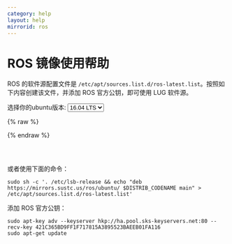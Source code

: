 ```yaml
---
category: help
layout: help
mirrorid: ros
---
```


ROS 镜像使用帮助
===================

ROS 的软件源配置文件是
`/etc/apt/sources.list.d/ros-latest.list`。按照如下内容创建该文件，并添加 ROS 官方公钥，即可使用
 LUG 软件源。


<form class="form-inline">
<div class="form-group">
	<label>选择你的ubuntu版本: </label>
	<select class="form-control release-select" data-template="#apt-template" data-target="#apt-content">
	  <option data-release="precise">12.04 LTS</option>
	  <option data-release="trusty">14.04 LTS</option>
	  <option data-release="xenial" selected>16.04 LTS</option>
	  <option data-release="vivid">15.04</option>
	  <option data-release="wily">15.10</option>
	  <option data-release="yakkety">16.10</option>
	  <option data-release="zesty">17.04</option>
	  <option data-release="artful">17.10</option>
	</select>
</div>
</form>

{% raw %}
<script id="apt-template" type="x-tmpl-markup">
deb https://mirrors.sustc.us/ros/ubuntu/ {{release_name}} main
</script>
{% endraw %}

<p></p>

<pre>
<code id="apt-content">
</code>
</pre>

或者使用下面的命令：

```
sudo sh -c '. /etc/lsb-release && echo "deb https://mirrors.sustc.us/ros/ubuntu/ $DISTRIB_CODENAME main" > /etc/apt/sources.list.d/ros-latest.list'
```

添加 ROS 官方公钥：
```
sudo apt-key adv --keyserver hkp://ha.pool.sks-keyservers.net:80 --recv-key 421C365BD9FF1F717815A3895523BAEEB01FA116
sudo apt-get update
```
